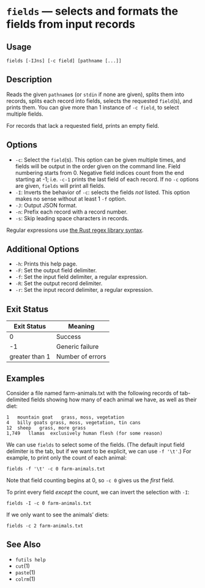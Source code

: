 # `fields` — selects and formats the fields from input records

## Usage

```
fields [-IJns] [-c field] [pathname [...]]
```

## Description

Reads the given `pathname`s (or `stdin` if none are given), splits them into
records, splits each record into fields, selects the requested `field`(s), and
prints them. You can give more than 1 instance of `-c field`, to select multiple
fields.

For records that lack a requested field, prints an empty field.

## Options

* `-c`: Select the `field`(s). This option can be given multiple times, and
  fields will be output in the order given on the command line. Field numbering
  starts from 0. Negative field indices count from the end starting at -1; i.e.
  `-c-1` prints the last field of each record. If no `-c` options are given,
  `fields` will print all fields.
* `-I`: Inverts the behavior of `-c`: selects the fields *not* listed. This
  option makes no sense without at least 1 `-f` option.
* `-J`: Output JSON format.
* `-n`: Prefix each record with a record number.
* `-s`: Skip leading space characters in records.

Regular expressions use [the Rust regex library
syntax](https://docs.rs/regex/latest/regex/).

## Additional Options

* `-h`: Prints this help page.
* `-F`: Set the output field delimiter.
* `-f`: Set the input field delimiter, a regular expression.
* `-R`: Set the output record delimiter.
* `-r`: Set the input record delimiter, a regular expression.

## Exit Status

| Exit Status    | Meaning            |
|----------------|--------------------|
|              0 | Success            |
|             -1 | Generic failure    |
| greater than 1 | Number of errors   |

## Examples

Consider a file named farm-animals.txt with the following records of
tab-delimited fields showing how many of each animal we have, as well as their
diet:

```
1	mountain goat	grass, moss, vegetation
4	billy goats	grass, moss, vegetation, tin cans
12	sheep	grass, more grass
1,749	llamas	exclusively human flesh (for some reason)
```

We can use `fields` to select some of the fields. (The default input field
delimiter is the tab, but if we want to be explicit, we can use `-f '\t'`.) For
example, to print only the count of each animal:

```
fields -f '\t' -c 0 farm-animals.txt
```

Note that field counting begins at 0, so `-c 0` gives us the *first* field.

To print every field *except* the count, we can invert the selection with `-I`:

```
fields -I -c 0 farm-animals.txt
```

If we only want to see the animals’ diets:

```
fields -c 2 farm-animals.txt
```

## See Also

* `futils help`
* `cut`(1)
* `paste`(1)
* `colrm`(1)
